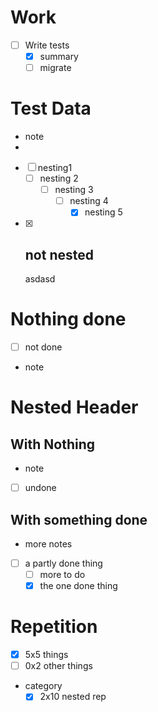 # Work

- [ ] Write tests
    - [x] summary
    - [ ] migrate

# Test Data

- note
-
- [ ] nesting1
    - [ ] nesting 2
        - [ ] nesting 3
            - [ ] nesting 4
                - [x] nesting 5
- [x] not nested
    -
    asdasd

# Nothing done

- [ ] not done
- note

# Nested Header

## With Nothing

- note
- [ ] undone

## With something done

- more notes
- [ ] a partly done thing
    - [ ] more to do
    - [x] the one done thing

# Repetition

- [x] 5x5 things
- [ ] 0x2 other things
- category
    - [x] 2x10 nested rep
